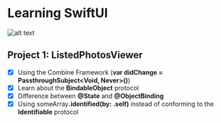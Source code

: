 # Learning SwiftUI

![alt text](https://developer.apple.com/news/images/og/swiftui-og.png)

## Project 1: ListedPhotosViewer
- [x] Using the Combine Framework (<b>var didChange = PassthroughSubject<Void, Never>()</b>)
- [x] Learn about the <b>BindableObject</b> protocol
- [x] Difference between <b>@State</b> and <b>@ObjectBinding</b>
- [x] Using someArray<b>.identified(by: \.self)</b> instead of conforming to the <b>Identifiable</b> protocol
